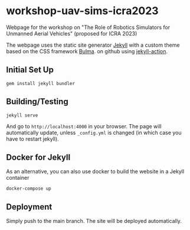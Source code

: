 # workshop-uav-sims-icra2023
Webpage for the workshop on "The Role of Robotics Simulators for Unmanned Aerial Vehicles" (proposed for ICRA 2023)

The webpage uses the static site generator [Jekyll](https://jekyllrb.com/) with a custom theme based on the CSS framework [Bulma](https://bulma.io/).
on github using [jekyll-action](https://github.com/helaili/jekyll-action).

## Initial Set Up

```
gem install jekyll bundler
```

## Building/Testing

```
jekyll serve
```

And go to `http://localhost:4000` in your browser. The page will automatically update, unless `_config.yml` is changed (in which case you have to restart jekyll).

## Docker for Jekyll

As an alternative, you can also use docker to build the website in a Jekyll container

```
docker-compose up
```

## Deployment

Simply push to the main branch. The site will be deployed automatically.
